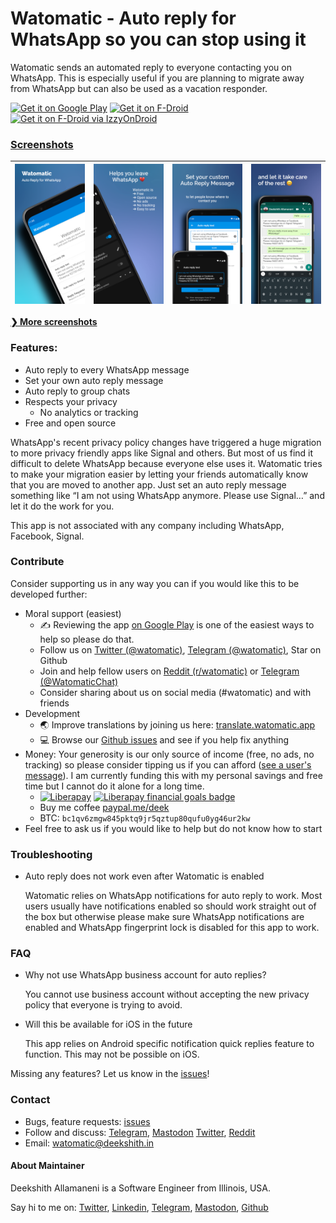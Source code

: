 # Watomatic - Auto reply for WhatsApp so you can stop using it

Watomatic sends an automated reply to everyone contacting you on WhatsApp. This is especially useful if you are planning to migrate away from WhatsApp but can also be used as a vacation responder.

<a href='https://play.google.com/store/apps/details?id=com.parishod.watomatic&pcampaignid=pcampaignidMKT-Other-global-all-co-prtnr-py-PartBadge-Mar2515-1'><img alt='Get it on Google Play' src='https://play.google.com/intl/en_us/badges/static/images/badges/en_badge_web_generic.png' height="60" /></a>
[<img src="https://f-droid.org/badge/get-it-on.png" alt="Get it on F-Droid" height="60">](https://f-droid.org/en/packages/com.parishod.watomatic/)
<a href='https://apt.izzysoft.de/fdroid/index/apk/com.parishod.watomatic'><img alt='Get it on F-Droid via IzzyOnDroid' src='https://gitlab.com/IzzyOnDroid/repo/-/raw/master/assets/IzzyOnDroid.png' height="60" /></a>

### [Screenshots](./media/screenshots/)

| [<img src="/media/screenshots/1.png" alt="Scr 1">][scr-page-link]  |  [<img src="/media/screenshots/2.png" alt="scr 2">][scr-page-link]  |  [<img src="/media/screenshots/3.png" alt="Scr 3">][scr-page-link]  |  [<img src="/media/screenshots/4.png" alt="Scr 4">][scr-page-link]  |
| ------------------------------------------- | ------------------------------------------ | ------- | ------ |

[**❯ More screenshots**](./media/screenshots/)

### Features:
- Auto reply to every WhatsApp message
- Set your own auto reply message
- Auto reply to group chats
- Respects your privacy
  - No analytics or tracking
- Free and open source

WhatsApp's recent privacy policy changes have triggered a huge migration to more privacy friendly apps like Signal and others. But most of us find it difficult to delete WhatsApp because everyone else uses it. Watomatic tries to make your migration easier by letting your friends automatically know that you are moved to another app. Just set an auto reply message something like “I am not using WhatsApp anymore. Please use Signal…” and let it do the work for you.

This app is not associated with any company including WhatsApp, Facebook, Signal.

### Contribute

Consider supporting us in any way you can if you would like this to be developed further:

- Moral support (easiest)
  - ✍️ Reviewing the app [on Google Play](https://play.google.com/store/apps/details?id=com.parishod.watomatic) 
    is one of the easiest ways to help so please do that.
  - Follow us on [Twitter (@watomatic)](https://twitter.com/watomatic), [Telegram (@watomatic)](https://t.me/watomatic/), Star on Github
  - Join and help fellow users on [Reddit (r/watomatic)](https://www.reddit.com/r/watomatic/) or [Telegram (@WatomaticChat)](https://t.me/WatomaticChat)
  - Consider sharing about us on social media (#watomatic) and with friends
- Development
  - 🌏 Improve translations by joining us here: [translate.watomatic.app](https://translate.watomatic.app/)
  - 💻 Browse our [Github issues](https://github.com/adeekshith/watomatic/issues) and see if you help fix anything
- Money: 
  Your generosity is our only source of income (free, no ads, no tracking) so please consider tipping us if you can afford ([see a user's message](https://github.com/adeekshith/watomatic/issues/249)).
  I am currently funding this with my personal savings and free time but I cannot do it alone for a long time.
  - [![Liberapay](https://liberapay.com/assets/widgets/donate.svg)](https://liberapay.com/dk/donate) [![Liberapay financial goals badge](https://img.shields.io/liberapay/goal/dk?color=%23BF360C&label=%F0%9F%92%B0%20Goal%20%F0%9F%A4%92&style=for-the-badge)](https://liberapay.com/dk/donate)
  - Buy me coffee [paypal.me/deek](https://paypal.me/deek)
  - BTC: `bc1qv6zmgw845pktq9jr5qztup80qufu0yg46ur2kw`
- Feel free to ask us if you would like to help but do not know how to start

### Troubleshooting

- Auto reply does not work even after Watomatic is enabled
  
  Watomatic relies on WhatsApp notifications for auto reply to work. Most users usually have notifications enabled so should work straight out of the box but otherwise please make sure WhatsApp notifications are enabled and WhatsApp fingerprint lock is disabled for this app to work.

### FAQ

- Why not use WhatsApp business account for auto replies?
  
  You cannot use business account without accepting the new privacy policy that everyone is trying to avoid.

- Will this be available for iOS in the future
  
  This app relies on Android specific notification quick replies feature to function. This may not be possible on iOS.

Missing any features? Let us know in the [issues](https://github.com/adeekshith/watomatic/issues)!


### Contact

- Bugs, feature requests: [issues](https://github.com/adeekshith/watomatic/issues/)
- Follow and discuss: [Telegram](https://t.me/watomatic), [Mastodon](https://fosstodon.org/@watomatic) [Twitter](https://twitter.com/watomatic), [Reddit](https://www.reddit.com/r/watomatic/)
- Email: watomatic@deekshith.in

#### About Maintainer

Deekshith Allamaneni is a Software Engineer from Illinois, USA. 

Say hi to me on: [Twitter](https://twitter.com/adeekshith), [Linkedin](https://www.linkedin.com/in/adeekshith/), [Telegram](https://t.me/adeekshith), [Mastodon](https://mastodon.technology/@dsoft), [Github](https://github.com/adeekshith) 

[scr-page-link]: ./media/screenshots/
